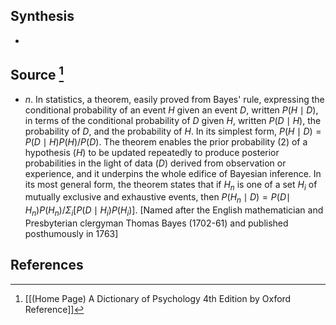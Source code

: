 ## Synthesis
- 
## Source [^1]
- $n$. In statistics, a theorem, easily proved from Bayes' rule, expressing the conditional probability of an event $H$ given an event $D$, written $P(H \mid D)$, in terms of the conditional probability of $D$ given $H$, written $P(D \mid H)$, the probability of $D$, and the probability of $H$. In its simplest form, $P(H \mid D)=P(D \mid H) P(H) / P(D)$. The theorem enables the prior probability (2) of a hypothesis $(H)$ to be updated repeatedly to produce posterior probabilities in the light of data $(D)$ derived from observation or experience, and it underpins the whole edifice of Bayesian inference. In its most general form, the theorem states that if $H_{n}$ is one of a set $H_{i}$ of mutually exclusive and exhaustive events, then $P\left(H_{n} \mid D\right)=P(D \mid$ $\left.H_{n}\right) P\left(H_{n}\right) / \Sigma_{i}\left[P\left(D \mid H_{i}\right) P\left(H_{i}\right)\right]$. \[Named after the English mathematician and Presbyterian clergyman Thomas Bayes (1702-61) and published posthumously in 1763]
## References

[^1]: [[(Home Page) A Dictionary of Psychology 4th Edition by Oxford Reference]]